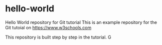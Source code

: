 # hello-world

Hello World repository for Git tutorial
This is an example repository for the Git tutoial on https://www.w3schools.com

This repository is built step by step in the tutorial.
G
